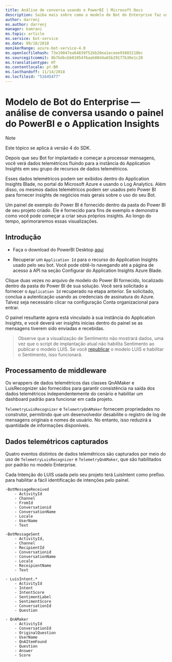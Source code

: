 ```yaml
---
title: Análise de conversa usando o PowerBI | Microsoft Docs
description: Saiba mais sobre como o modelo de Bot do Enterprise faz uso do Application Insights para habilitar insights por meio do Power BI
author: darrenj
ms.author: darrenj
manager: kamrani
ms.topic: article
ms.service: bot-service
ms.date: 09/18/2018
monikerRange: azure-bot-service-4.0
ms.openlocfilehash: 73e19047ea64839f52bb20ea1eceee93803210bc
ms.sourcegitcommit: 8b7bdbcbb01054f6aeb80d4a65b29177b30e1c20
ms.translationtype: HT
ms.contentlocale: pt-BR
ms.lasthandoff: 11/14/2018
ms.locfileid: "51645477"
---
```

# <a name="enterprise-bot-template---conversational-analytics-using-powerbi-dashboard-and-application-insights"></a>Modelo de Bot do Enterprise — análise de conversa usando o painel do PowerBI e o Application Insights

> [!NOTE]
> Este tópico se aplica à versão 4 do SDK. 

Depois que seu Bot for implantado e começar a processar mensagens, você verá dados telemétricos fluindo para a instância do Application Insights em seu grupo de recursos de dados telemétricos. 

Esses dados telemétricos podem ser exibidos dentro do Application Insights Blade, no portal do Microsoft Azure e usando o Log Analytics. Além disso, os mesmos dados telemétricos podem ser usados pelo Power BI para fornecer insights de negócios mais gerais sobre o uso do seu Bot.

Um painel de exemplo do Power BI é fornecido dentro da pasta do Power BI de seu projeto criado. Ele é fornecido para fins de exemplo e demonstra como você pode começar a criar seus próprios insights. Ao longo do tempo, aprimoraremos essas visualizações. 

## <a name="getting-started"></a>Introdução

- Faça o download do PowerBI Desktop [aqui](https://powerbi.microsoft.com/en-us/desktop/)
 
- Recuperar um ```Application Id``` para o recurso do Application Insights usado pelo seu bot. Você pode obtê-lo navegando até a página de acesso à API na seção Configurar do Application Insights Azure Blade.

Clique duas vezes no arquivo de modelo do Power BI fornecido, localizado dentro da pasta do Power BI de sua solução. Você será solicitado a fornecer o ```Application Id``` recuperado na etapa anterior. Se solicitado, conclua a autenticação usando as credenciais de assinatura do Azure. Talvez seja necessário clicar na configuração Conta organizacional para entrar.

O painel resultante agora está vinculado à sua instância do Application Insights, e você deverá ver insights inicias dentro do painel se as mensagens tiverem sido enviadas e recebidas.

>Observe que a visualização de Sentimento não mostrará dados, uma vez que o script de implantação atual não habilita Sentimento ao publicar o modelo LUIS. Se você [republicar](https://docs.microsoft.com/en-us/azure/cognitive-services/luis/luis-how-to-publish-app) o modelo LUIS e habilitar o Sentimento, isso funcionará.

## <a name="middleware-processing"></a>Processamento de middleware

Os wrappers de dados telemétricos das classes QnAMaker e LuisRecognizer são fornecidos para garantir consistência na saída dos dados telemétricos independentemente do cenário e habilitar um dashboard padrão para funcionar em cada projeto.

```TelemetryLuisRecognizer``` e ```TelemetryQnAMaker``` fornecem propriedades no construtor, permitindo que um desenvolvedor desabilite o registro de log de mensagens originais e nomes de usuário. No entanto, isso reduzirá a quantidade de informações disponíveis.

## <a name="telemetry-captured"></a>Dados telemétricos capturados

Quatro eventos distintos de dados telemétricos são capturados por meio do uso de ```TelemetryLuisRecognizer``` e ```TelemetryQnAMaker```, que são habilitados por padrão no modelo Enterprise. 

Cada Intenção do LUIS usada pelo seu projeto terá LuisIntent como prefixo. para habilitar a fácil identificação de intenções pelo painel.

```
-BotMessageReceived
    - ActivityId
    - Channel
    - FromId
    - Conversationid
    - ConversationName
    - Locale
    - UserName
    - Text
```
  
```
-BotMessageSent
    - ActivityId,
    - Channel
    - RecipientId
    - Conversationid
    - ConversationName
    - Locale
    - ReceipientName
    - Text
```

```
- LuisIntent.*
    - ActivityId
    - Intent
    - IntentScore
    - SentimentLabel
    - SentimentScore
    - ConversationId
    - Question
```

```
- QnAMaker
    - ActivityId
    - ConversationId
    - OriginalQuestion
    - UserName
    - QnAItemFound
    - Question
    - Answer
    - Score
```